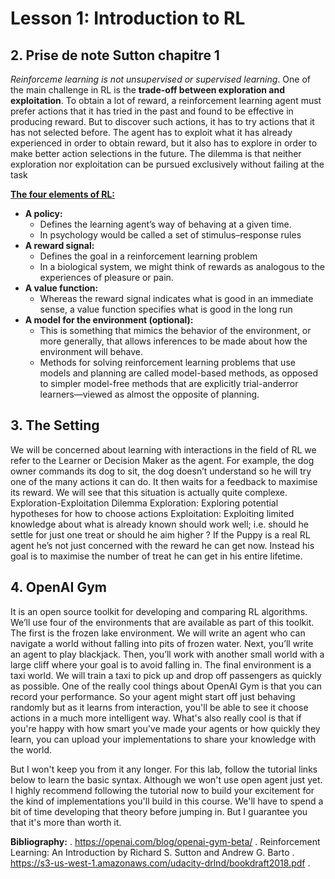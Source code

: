 

# Lesson 1: Introduction to RL

## 2. Prise de note Sutton chapitre 1

*Reinforceme learning is not unsupervised or supervised learning*. One of the main challenge in RL is the **trade-off between exploration and exploitation**. To obtain a lot of reward, a reinforcement learning
agent must prefer actions that it has tried in the past and found to be effective in producing reward.
But to discover such actions, it has to try actions that it has not selected before. The agent has to
exploit what it has already experienced in order to obtain reward, but it also has to explore in order to
make better action selections in the future. The dilemma is that neither exploration nor exploitation
can be pursued exclusively without failing at the task

**<u>The four elements of RL:</u>**

* **A policy:**
  * Defines the learning agent’s way of behaving at a given time.
  * In psychology would be called a set of stimulus–response rules
* **A reward signal:**
  * Defines the goal in a reinforcement learning problem
  * In a biological system, we might think of rewards as analogous to the experiences of pleasure or pain.
* **A value function:**
  * Whereas the reward signal indicates what is good in an immediate sense, a value function specifies
    what is good in the long run
* **A model for the environment (optional):**
  * This is something that mimics the behavior of the environment, or more generally, that allows inferences to be made about how the environment will behave.
  * Methods for solving reinforcement learning problems that use models and planning
    are called model-based methods, as opposed to simpler model-free methods that are explicitly trial-anderror learners—viewed as almost the opposite of planning.





## 3. The Setting

We will be concerned about learning with interactions in the field of RL we refer to the Learner or Decision Maker as the agent.
For example, the dog owner commands its dog to sit, the dog doesn’t understand so he will try one of the many actions it can do. It then waits for a feedback to maximise its reward. We will see that this situation is actually quite complexe.
Exploration-Exploitation Dilemma
Exploration: Exploring potential hypotheses for how to choose actions
Exploitation: Exploiting limited knowledge about what is already known should work well; i.e. should he settle for just one treat or should he aim higher ?
If the Puppy is a real RL agent he’s not just concerned with the reward he can get now. Instead his goal is to maximise the number of treat he can get in his entire lifetime.

## 4. OpenAI Gym
It is an open source toolkit for developing and comparing RL algorithms. We’ll use four of the environments that are available as part of this toolkit.
The first is the frozen lake environment. We will write an agent who can navigate a world without falling into pits of frozen water. Next, you’ll write an agent to play blackjack. Then, you’ll work with another small world with a large cliff where your goal is to avoid falling in. The final environment is a taxi world. We will train a taxi to pick up and drop off passengers as quickly as possible.
One of the really cool things about OpenAI Gym is that you can record your performance. 
So your agent might start off just behaving randomly but as it learns from interaction, 
you'll be able to see it choose actions in a much more intelligent way. What's also really cool is that if you're happy with how smart you've made your agents or how quickly they learn, you can upload your implementations to share your knowledge with the world. 

But I won't keep you from it any longer. For this lab, follow the tutorial links below to learn the basic syntax.
Although we won't use open agent just yet. I highly recommend following the tutorial now to build 
your excitement for the kind of implementations you'll build in this course. We'll have to spend a bit of time developing that theory before jumping in. But I guarantee you that it's more than worth it.

**Bibliography:** . 
https://openai.com/blog/openai-gym-beta/ . 
Reinforcement Learning: An Introduction by Richard S. Sutton and Andrew G. Barto . 
https://s3-us-west-1.amazonaws.com/udacity-drlnd/bookdraft2018.pdf . 